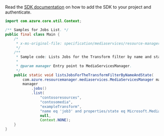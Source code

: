 Read the [SDK documentation](https://github.com/Azure/azure-sdk-for-java/blob/azure-resourcemanager-mediaservices_2.0.0/sdk/mediaservices/azure-resourcemanager-mediaservices/README.md) on how to add the SDK to your project and authenticate.

```java
import com.azure.core.util.Context;

/** Samples for Jobs List. */
public final class Main {
    /*
     * x-ms-original-file: specification/mediaservices/resource-manager/Microsoft.Media/stable/2021-11-01/examples/jobs-list-all-filter-by-name-and-state.json
     */
    /**
     * Sample code: Lists Jobs for the Transform filter by name and state.
     *
     * @param manager Entry point to MediaServicesManager.
     */
    public static void listsJobsForTheTransformFilterByNameAndState(
        com.azure.resourcemanager.mediaservices.MediaServicesManager manager) {
        manager
            .jobs()
            .list(
                "contosoresources",
                "contosomedia",
                "exampleTransform",
                "name eq 'job3' and properties/state eq Microsoft.Media.JobState'finished'",
                null,
                Context.NONE);
    }
}
```
